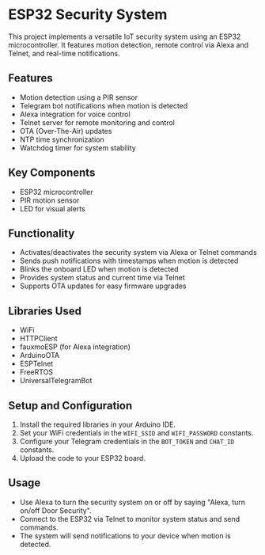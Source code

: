 # ESP32 Security System

This project implements a versatile IoT security system using an ESP32 microcontroller. It features motion detection, remote control via Alexa and Telnet, and real-time notifications.

## Features

- Motion detection using a PIR sensor
- Telegram bot notifications when motion is detected
- Alexa integration for voice control
- Telnet server for remote monitoring and control
- OTA (Over-The-Air) updates
- NTP time synchronization
- Watchdog timer for system stability

## Key Components

- ESP32 microcontroller
- PIR motion sensor
- LED for visual alerts

## Functionality

- Activates/deactivates the security system via Alexa or Telnet commands
- Sends push notifications with timestamps when motion is detected
- Blinks the onboard LED when motion is detected
- Provides system status and current time via Telnet
- Supports OTA updates for easy firmware upgrades

## Libraries Used

- WiFi
- HTTPClient
- fauxmoESP (for Alexa integration)
- ArduinoOTA
- ESPTelnet
- FreeRTOS
- UniversalTelegramBot

## Setup and Configuration

1. Install the required libraries in your Arduino IDE.
2. Set your WiFi credentials in the `WIFI_SSID` and `WIFI_PASSWORD` constants.
3. Configure your Telegram credentials in the `BOT_TOKEN` and `CHAT_ID` constants.
4. Upload the code to your ESP32 board.

## Usage

- Use Alexa to turn the security system on or off by saying "Alexa, turn on/off Door Security".
- Connect to the ESP32 via Telnet to monitor system status and send commands.
- The system will send notifications to your device when motion is detected.
